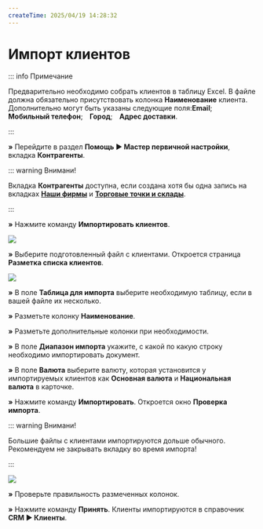 ```yaml
---
createTime: 2025/04/19 14:28:32
---
```

# Импорт клиентов

::: info Примечание

Предварительно необходимо собрать клиентов в таблицу Excel. В файле должна обязательно присутствовать колонка **Наименование** клиента. Дополнительно могут быть указаны следующие поля:**Email**;&emsp;**Мобильный телефон**;&emsp;**Город**;&emsp;**Адрес доставки**.

:::

**»** Перейдите в раздел **Помощь ► Мастер первичной настройки**, вкладка **Контрагенты**.

::: warning Внимани!

Вкладка **Контрагенты** доступна, если создана хотя бы одна запись на вкладках [**Наши фирмы**](#3001121b-4890-48a8-a5d1-91eeb221876c) и [**Торговые точки и склады**](#4a058862-13b3-4d54-85a2-f9978df07b43). 

:::

**»** Нажмите команду **Импортировать клиентов**.

![](Aspose.Words.6f13226c-9016-4dda-be57-653ed66d987a.096.png)

**»** Выберите подготовленный файл с клиентами. Откроется страница **Разметка списка клиентов**.

![](Aspose.Words.6f13226c-9016-4dda-be57-653ed66d987a.097.png)

**»** В поле **Таблица для импорта** выберите необходимую таблицу, если в вашей файле их несколько.

**»** Разметьте колонку **Наименование**.

**»** Разметьте дополнительные колонки при необходимости.

**»** В поле **Диапазон импорта** укажите, с какой по какую строку необходимо импортировать документ.

**»** В поле **Валюта** выберите валюту, которая установится у импортируемых клиентов как **Основная валюта** и **Национальная валюта** в карточке.

**»** Нажмите команду **Импортировать**. Откроется окно **Проверка импорта**.

::: warning Внимани!

Большие файлы с клиентами импортируются дольше обычного. Рекомендуем не закрывать вкладку во время импорта!

:::

![](Aspose.Words.6f13226c-9016-4dda-be57-653ed66d987a.098.png)

**»** Проверьте правильность размеченных колонок.

**»** Нажмите команду **Принять**. Клиенты импортируются в справочник **CRM ► Клиенты**.